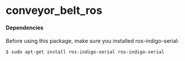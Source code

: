 # conveyor_belt_ros

#### Dependencies

Before using this package, make sure you installed ros-indigo-serial:

```
$ sudo apt-get install ros-indigo-serial ros-indigo-serial
```
